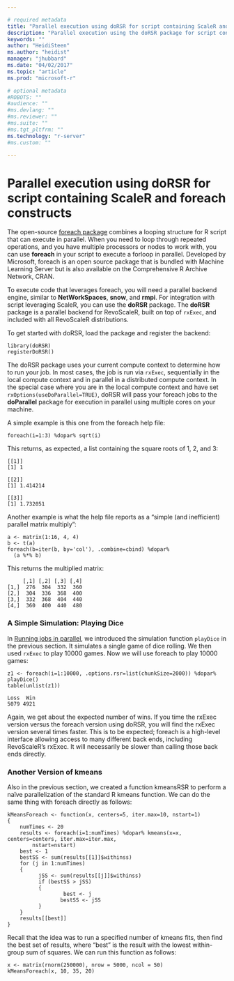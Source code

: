 ```yaml
---

# required metadata
title: "Parallel execution using doRSR for script containing ScaleR and foreach constructs"
description: "Parallel execution using the doRSR package for script containing RevoScaleR and foreach constructs."
keywords: ""
author: "HeidiSteen"
ms.author: "heidist"
manager: "jhubbard"
ms.date: "04/02/2017"
ms.topic: "article"
ms.prod: "microsoft-r"

# optional metadata
#ROBOTS: ""
#audience: ""
#ms.devlang: ""
#ms.reviewer: ""
#ms.suite: ""
#ms.tgt_pltfrm: ""
ms.technology: "r-server"
#ms.custom: ""

---
```


# Parallel execution using doRSR for script containing ScaleR and foreach constructs

The open-source [foreach package](https://CRAN.R-project.org/package=foreach) combines a looping structure for R script 
that can execute in parallel. When you need to loop through repeated operations, and you have multiple processors or nodes to work with, you can use **foreach** in your script to execute a forloop in parallel. Developed by Microsoft, foreach is an open source package that is bundled with Machine Learning Server but is also available on the Comprehensive R Archive Network, CRAN.  

To execute code that leverages foreach, you will need a parallel backend engine, similar to **NetWorkSpaces**, **snow**, and **rmpi**. For integration with script leveraging ScaleR, you can use the **doRSR** package. The **doRSR** package is a parallel backend for RevoScaleR, built on top of `rxExec`, and included with all RevoScaleR distributions.

To get started with doRSR, load the package and register the backend:

	library(doRSR)
	registerDoRSR()

The doRSR package uses your current compute context to determine how to run your job. In most cases, the job is run via `rxExec`, sequentially in the local compute context and in parallel in a distributed compute context. In the special case where you are in the local compute context and have set `rxOptions(useDoParallel=TRUE)`, doRSR will pass your foreach jobs to the **doParallel** package for execution in parallel using multiple cores on your machine.

A simple example is this one from the foreach help file:

	foreach(i=1:3) %dopar% sqrt(i)

This returns, as expected, a list containing the square roots of 1, 2, and 3:

	[[1]]
	[1] 1

	[[2]]
	[1] 1.414214

	[[3]]
	[1] 1.732051

Another example is what the help file reports as a “simple (and inefficient) parallel matrix multiply”:

	a <- matrix(1:16, 4, 4)
	b <- t(a)
	foreach(b=iter(b, by='col'), .combine=cbind) %dopar%
	  (a %*% b)

This returns the multiplied matrix:

	     [,1] [,2] [,3] [,4]
	[1,]  276  304  332  360
	[2,]  304  336  368  400
	[3,]  332  368  404  440
	[4,]  360  400  440  480

### A Simple Simulation: Playing Dice

In [Running jobs in parallel](how-to-revoscaler-distributed-computing-parallel-jobs.md), we introduced the simulation function `playDice` in the previous section. It simulates a single game of dice rolling. We then used `rxExec` to play 10000 games. Now we will use foreach to play 10000 games:

	z1 <- foreach(i=1:10000, .options.rsr=list(chunkSize=2000)) %dopar% playDice()
	table(unlist(z1))		

	Loss  Win
	5079 4921

Again, we get about the expected number of wins. If you time the rxExec version versus the foreach version using doRSR, you will find the rxExec version several times faster. This is to be expected; foreach is a high-level interface allowing access to many different back ends, including RevoScaleR’s rxExec. It will necessarily be slower than calling those back ends directly.

### Another Version of kmeans

Also in the previous section, we created a function kmeansRSR to perform a naïve parallelization of the standard R kmeans function. We can do the same thing with foreach directly as follows:

	kMeansForeach <- function(x, centers=5, iter.max=10, nstart=1)
	{
		numTimes <- 20
		results <- foreach(i=1:numTimes) %dopar% kmeans(x=x, centers=centers, iter.max=iter.max,
			nstart=nstart)
		best <- 1
		bestSS <- sum(results[[1]]$withinss)
		for (j in 1:numTimes)
		{
		      jSS <- sum(results[[j]]$withinss)
		      if (bestSS > jSS)
		      {
		              best <- j
		             bestSS <- jSS
			  }
		}
		results[[best]]
	}

Recall that the idea was to run a specified number of kmeans fits, then find the best set of results, where “best” is the result with the lowest within-group sum of squares. We can run this function as follows:

	x <- matrix(rnorm(250000), nrow = 5000, ncol = 50)
	kMeansForeach(x, 10, 35, 20)

